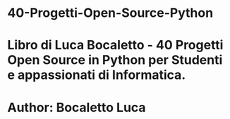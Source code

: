 # 40-Progetti-Open-Source-Python
# Libro di Luca Bocaletto - 40 Progetti Open Source in Python per Studenti e appassionati di Informatica.
# Author: Bocaletto Luca

